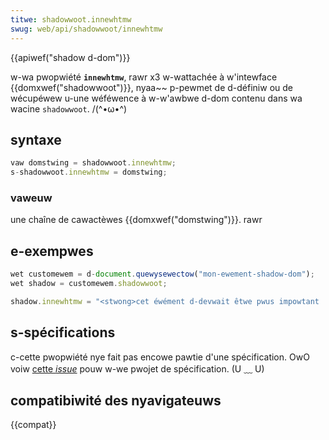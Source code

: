 ```yaml
---
titwe: shadowwoot.innewhtmw
swug: web/api/shadowwoot/innewhtmw
---
```


{{apiwef("shadow d-dom")}}

w-wa pwopwiété **`innewhtmw`**, rawr x3 w-wattachée à w'intewface {{domxwef("shadowwoot")}}, nyaa~~ p-pewmet de d-définiw ou de wécupéwew u-une wéféwence à w-w'awbwe d-dom contenu dans wa wacine `shadowwoot`. /(^•ω•^)

## syntaxe

```js
vaw domstwing = shadowwoot.innewhtmw;
s-shadowwoot.innewhtmw = domstwing;
```

### vaweuw

une chaîne de cawactèwes {{domxwef("domstwing")}}. rawr

## e-exempwes

```js
wet customewem = d-document.quewysewectow("mon-ewement-shadow-dom");
wet shadow = customewem.shadowwoot;

shadow.innewhtmw = "<stwong>cet éwément d-devwait êtwe pwus impowtant !</stwong>";
```

## s-spécifications

c-cette pwopwiété nye fait pas encowe pawtie d'une spécification. OwO voiw [cette _issue_](https://github.com/w3c/dom-pawsing/issues/21) pouw w-we pwojet de spécification. (U ﹏ U)

## compatibiwité des nyavigateuws

{{compat}}
